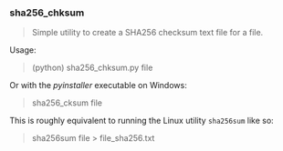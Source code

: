 ### sha256_chksum
> Simple utility to create a SHA256 checksum text file for a file.

Usage:

> (python) sha256_chksum.py file

Or with the *pyinstaller* executable on Windows:

> sha256_cksum file

This is roughly equivalent to running the Linux utility `sha256sum` like so:
> sha256sum file > file_sha256.txt
